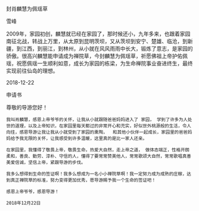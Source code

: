 封肖麟慧为佩瑶草

雪峰


2009年，家园初创，麟慧就已经在家园了，那时候还小，九年多来，也跟着家园南征北战，转战上万里，从太原到昆明茨坝，又从茨坝到安宁、楚雄、临沧，到新疆，到江西，到丽江，到林州，从小就在风风雨雨中长大，锻炼了意志，是家园的骄傲。很高兴麟慧能申请成为禅院草，今封麟慧为佩瑶草，祈愿佛祖上帝护佑佩瑶，祝愿佩瑶一生顺利如意，成长为家园的栋梁，为生命禅院事业奋进终生，最终实现前往仙岛的理想。

2018-12-22


申请书

尊敬的导游您好！

    我叫肖麟慧，感恩上帝爷爷的关怀，让我从小就跟随爸爸妈妈进入了 家园， 学到了许多为人处世的道理，以及上帝知识，在家园里每天都过的非常开心和充实，好似世外桃源般的生活，令人向往，感恩导游让我让我从小就受到了家园的熏陶，  和其他小伙伴一起成长，家园里的爸爸妈妈给予我无限的关怀，让我感受到许多温暖，这里真的是比一家人还亲。

    在家园里，我懂得了敬畏上帝，敬畏生命，热爱大自然，走上帝之道， 做体态端正，性格开朗柔和，善良、勤劳、淳朴、守信的人，懂得了要常常赞美他人，常常歌颂大自然，常常歌唱真善美爱信诚，坚信上帝，紧跟导游的步伐。

    我多么想得到生命的签证啊！我多么想成为一名小小禅院草啊！我一定努力成为成熟的庄稼，达到真正禅院草的标准，努力变得更加优秀，愿导游赐予我一个生命的签证吧！

    感恩上帝爷爷，感恩导游！

    2018年12月22日



